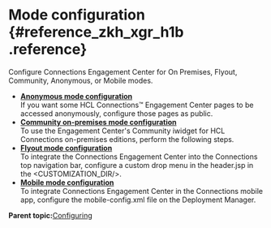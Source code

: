 # Mode configuration {#reference_zkh_xgr_h1b .reference}

Configure Connections Engagement Center for On Premises, Flyout, Community, Anonymous, or Mobile modes.

-   **[Anonymous mode configuration](../../connectors/icec/cec-inst-anonymous-mode-configuration.md)**  
If you want some HCL Connections™ Engagement Center pages to be accessed anonymously, configure those pages as public.
-   **[Community on-premises mode configuration](../../connectors/icec/cec-inst-community-on-prem-config.md)**  
To use the Engagement Center's Community iwidget for HCL Connections on-premises editions, perform the following steps.
-   **[Flyout mode configuration](../../connectors/icec/cec-inst-flyout-mode-config.md)**  
To integrate the Connections Engagement Center into the Connections top navigation bar, configure a custom drop menu in the header.jsp in the <CUSTOMIZATION\_DIR/\>.
-   **[Mobile mode configuration](../../connectors/icec/cec-inst-mobile-mode-config.md)**  
To integrate Connections Engagement Center in the Connections mobile app, configure the mobile-config.xml file on the Deployment Manager.

**Parent topic:**[Configuring](../../connectors/icec/cec-inst-configuring.md)

